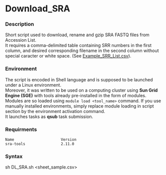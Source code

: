 # Download_SRA
### Description
Short script used to download, rename and gzip SRA FASTQ files from Accession List.  
It requires a comma-delimited table containing SRR numbers in the first column, and desired corresponding filename in the second column without special caracter or white space. (See [Example_SRR_List.csv](https://github.com/JosephLeger/Download_SRA/blob/main/data/Example_SRR_List.csv)).  

### Environment
The script is encoded in Shell language and is supposed to be launched under a Linux environment.  
Moreover, it was written to be used on a computing cluster using **Sun Grid Engine (SGE)** with tools already pre-installed in the form of modules. Modules are so loaded using `module load <tool_name>` command. If you use manually installed environments, simply replace module loading in script section by the environment activation command.  
It launches tasks as **qsub** task submission. 

### Requirments
```
Name                     Version
sra-tools                2.11.0
```

### Syntax 
sh DL_SRA.sh <sheet_sample.csv>
